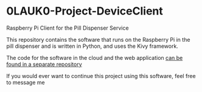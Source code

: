 # 0LAUK0-Project-DeviceClient
Raspberry Pi Client for the Pill Dispenser Service

This repository contains the software that runs on the Raspberry Pi in the pill dispenser and is written in Python, and uses the Kivy framework.

The code for the software in the cloud and the web application [can be found in a separate repository](https://github.com/DirkWillem/0LAUK0-project)

If you would ever want to continue this project using this software, feel free to message me

